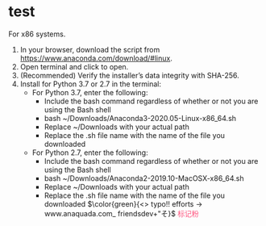 # test

For x86 systems.
1. In your browser, download the script from https://www.anaconda.com/download/#linux.
2. Open terminal and click to open.
3. (Recommended) Verify the installer’s data integrity with SHA-256.
4. Install for Python 3.7 or 2.7 in the terminal:
   - For Python 3.7, enter the following:
     - Include the bash command regardless of whether or not you are using the Bash shell
     - bash ~/Downloads/Anaconda3-2020.05-Linux-x86_64.sh
     - Replace ~/Downloads with your actual path
     - Replace the .sh file name with the name of the file you downloaded
   - For Python 2.7, enter the following:
     - Include the bash command regardless of whether or not you are using the Bash shell
     - bash ~/Downloads/Anaconda2-2019.10-MacOSX-x86_64.sh
     - Replace ~/Downloads with your actual path
     - Replace the .sh file name with the name of the file you downloaded
$\color{green}{<> typo!! efforts -> www.anaquada.com_ friendsdev+"そ}$ 
<font color="#ff557f">标记粉</font>

